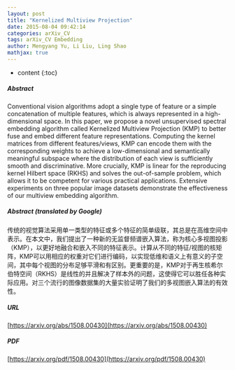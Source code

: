 ```yaml
---
layout: post
title: "Kernelized Multiview Projection"
date: 2015-08-04 09:42:14
categories: arXiv_CV
tags: arXiv_CV Embedding
author: Mengyang Yu, Li Liu, Ling Shao
mathjax: true
---
```


* content
{:toc}

##### Abstract
Conventional vision algorithms adopt a single type of feature or a simple concatenation of multiple features, which is always represented in a high-dimensional space. In this paper, we propose a novel unsupervised spectral embedding algorithm called Kernelized Multiview Projection (KMP) to better fuse and embed different feature representations. Computing the kernel matrices from different features/views, KMP can encode them with the corresponding weights to achieve a low-dimensional and semantically meaningful subspace where the distribution of each view is sufficiently smooth and discriminative. More crucially, KMP is linear for the reproducing kernel Hilbert space (RKHS) and solves the out-of-sample problem, which allows it to be competent for various practical applications. Extensive experiments on three popular image datasets demonstrate the effectiveness of our multiview embedding algorithm.

##### Abstract (translated by Google)
传统的视觉算法采用单一类型的特征或多个特征的简单级联，其总是在高维空间中表示。在本文中，我们提出了一种新的无监督频谱嵌入算法，称为核心多视图投影（KMP），以更好地融合和嵌入不同的特征表示。计算从不同的特征/视图的核矩阵，KMP可以用相应的权重对它们进行编码，以实现低维和语义上有意义的子空间，其中每个视图的分布足够平滑和有区别。更重要的是，KMP对于再生核希尔伯特空间（RKHS）是线性的并且解决了样本外的问题，这使得它可以胜任各种实际应用。对三个流行的图像数据集的大量实验证明了我们的多视图嵌入算法的有效性。

##### URL
[https://arxiv.org/abs/1508.00430](https://arxiv.org/abs/1508.00430)

##### PDF
[https://arxiv.org/pdf/1508.00430](https://arxiv.org/pdf/1508.00430)

